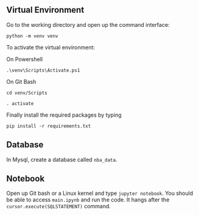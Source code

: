 ## Virtual Environment 

Go to the working directory and open up the command interface: 

```
python -m venv venv
```

To activate the virtual environment: 

On Powershell

```
.\venv\Scripts\Activate.ps1
```

On Git Bash

```
cd venv/Scripts 

. activate 
```

Finally install the required packages by typing

```
pip install -r requirements.txt
```

## Database

In Mysql, create a database called `nba_data`. 



## Notebook

Open up Git bash or a Linux kernel and type `jupyter notebook`. You should be able to access `main.ipynb` and run the code. It hangs after the `cursor.execute(SQLSTATEMENT)` command. 
